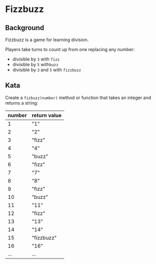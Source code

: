 # Fizzbuzz

## Background
Fizzbuzz is a game for learning division.

Players take turns to count up from one replacing any number: 
- divisible by `3` with `fizz`
- divisible by `5` with`buzz` 
- divisible by `3` and `5` with `fizzbuzz` 

## Kata
Create a `fizbuzz(number)` method or function that takes an 
integer and returns a string:

| number  | return value |
| ---     | ---          |
| 1       | "1"          |
| 2       | "2"          |
| 3       | "fizz"       |
| 4       | "4"          |
| 5       | "buzz"       |
| 6       | "fizz"       |
| 7       | "7"          |
| 8       | "8"          |
| 9       | "fizz"       |
| 10      | "buzz"       |
| 11      | "11"         |
| 12      | "fizz"       |
| 13      | "13"         |
| 14      | "14"         |
| 15      | "fizzbuzz"   |
| 16      | "16"         |
| ...     | ...          |
